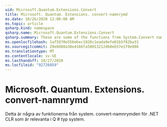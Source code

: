 ```yaml
---
uid: Microsoft.Quantum.Extensions.Convert
title: Microsoft. Quantum. Extensions. convert-namnrymd
ms.date: 10/26/2020 12:00:00 AM
ms.topic: article
qsharp.kind: namespace
qsharp.name: Microsoft.Quantum.Extensions.Convert
qsharp.summary: These are some of the functions from System.Convert namespace of .NET CLR that are relevant within Q# type system.
ms.openlocfilehash: 1af5970e556ebec1020c1eada9efe01b5f82ba31
ms.sourcegitcommit: 29e0d88a30e4166fa580132124b0eb57e1f0e986
ms.translationtype: MT
ms.contentlocale: sv-SE
ms.lasthandoff: 10/27/2020
ms.locfileid: "92726859"
---
```

# <a name="microsoftquantumextensionsconvert-namespace"></a>Microsoft. Quantum. Extensions. convert-namnrymd

Detta är några av funktionerna från system. convert-namnrymden för .NET CLR som är relevanta i Q # typ system.

